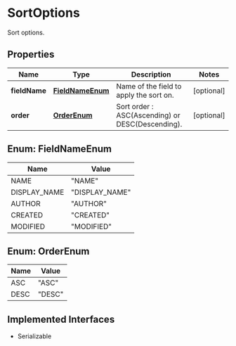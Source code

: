 

# SortOptions

Sort options.

## Properties

| Name | Type | Description | Notes |
|------------ | ------------- | ------------- | -------------|
|**fieldName** | [**FieldNameEnum**](#FieldNameEnum) | Name of the field to apply the sort on. |  [optional] |
|**order** | [**OrderEnum**](#OrderEnum) | Sort order : ASC(Ascending) or DESC(Descending). |  [optional] |



## Enum: FieldNameEnum

| Name | Value |
|---- | -----|
| NAME | &quot;NAME&quot; |
| DISPLAY_NAME | &quot;DISPLAY_NAME&quot; |
| AUTHOR | &quot;AUTHOR&quot; |
| CREATED | &quot;CREATED&quot; |
| MODIFIED | &quot;MODIFIED&quot; |



## Enum: OrderEnum

| Name | Value |
|---- | -----|
| ASC | &quot;ASC&quot; |
| DESC | &quot;DESC&quot; |


## Implemented Interfaces

* Serializable


